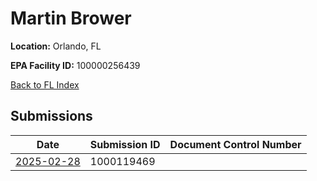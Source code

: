# Martin Brower

**Location:** Orlando, FL

**EPA Facility ID:** 100000256439

[Back to FL Index](../../index.md)

## Submissions

| Date | Submission ID | Document Control Number |
|------|--------------|-------------------------|
| [2025-02-28](submissions/1000119469.md) | 1000119469 |  |
